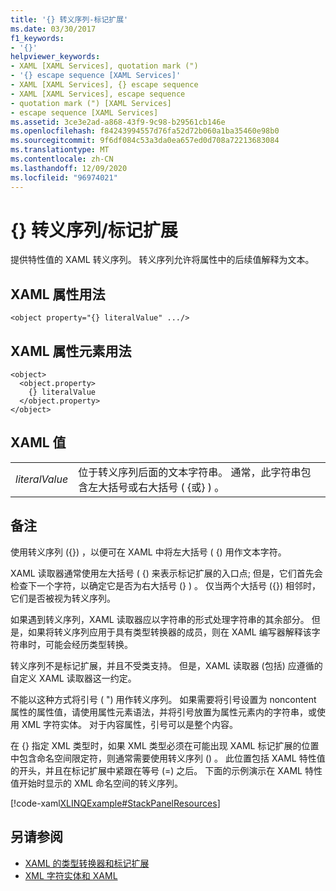 ```yaml
---
title: '{} 转义序列-标记扩展'
ms.date: 03/30/2017
f1_keywords:
- '{}'
helpviewer_keywords:
- XAML [XAML Services], quotation mark (")
- '{} escape sequence [XAML Services]'
- XAML [XAML Services], {} escape sequence
- XAML [XAML Services], escape sequence
- quotation mark (") [XAML Services]
- escape sequence [XAML Services]
ms.assetid: 3ce3e2ad-a868-43f9-9c98-b29561cb146e
ms.openlocfilehash: f84243994557d76fa52d72b060a1ba35460e98b0
ms.sourcegitcommit: 9f6df084c53a3da0ea657ed0d708a72213683084
ms.translationtype: MT
ms.contentlocale: zh-CN
ms.lasthandoff: 12/09/2020
ms.locfileid: "96974021"
---
```

# <a name="-escape-sequence--markup-extension"></a>{} 转义序列/标记扩展

提供特性值的 XAML 转义序列。 转义序列允许将属性中的后续值解释为文本。

## <a name="xaml-attribute-usage"></a>XAML 属性用法

```xaml
<object property="{} literalValue" .../>
```

## <a name="xaml-property-element-usage"></a>XAML 属性元素用法

```xaml
<object>
  <object.property>
    {} literalValue
  </object.property>
</object>
```

## <a name="xaml-values"></a>XAML 值

|||
|-|-|
|*literalValue*|位于转义序列后面的文本字符串。 通常，此字符串包含左大括号或右大括号 ( {或} ) 。|

## <a name="remarks"></a>备注

使用转义序列 ({}) ，以便可在 XAML 中将左大括号 ( {) 用作文本字符。

XAML 读取器通常使用左大括号 ( {) 来表示标记扩展的入口点; 但是，它们首先会检查下一个字符，以确定它是否为右大括号 (} ) 。 仅当两个大括号 ({}) 相邻时，它们是否被视为转义序列。

如果遇到转义序列，XAML 读取器应以字符串的形式处理字符串的其余部分。 但是，如果将转义序列应用于具有类型转换器的成员，则在 XAML 编写器解释该字符串时，可能会经历类型转换。

转义序列不是标记扩展，并且不受类支持。 但是，XAML 读取器 (包括) 应遵循的自定义 XAML 读取器这一约定。

不能以这种方式将引号 ( ") 用作转义序列。 如果需要将引号设置为 noncontent 属性的属性值，请使用属性元素语法，并将引号放置为属性元素内的字符串，或使用 XML 字符实体。 对于内容属性，引号可以是整个内容。

在 {} 指定 XML 类型时，如果 XML 类型必须在可能出现 XAML 标记扩展的位置中包含命名空间限定符，则通常需要使用转义序列 () 。 此位置包括 XAML 特性值的开头，并且在标记扩展中紧跟在等号 (=) 之后。 下面的示例演示在 XAML 特性值开始时显示的 XML 命名空间的转义序列。

[!code-xaml[XLINQExample#StackPanelResources](~/samples/snippets/csharp/VS_Snippets_Wpf/XLinqExample/CSharp/Window1.xaml#stackpanelresources)]

## <a name="see-also"></a>另请参阅

- [XAML 的类型转换器和标记扩展](type-converters-and-markup-extensions.md)
- [XML 字符实体和 XAML](xml-character-entities.md)
